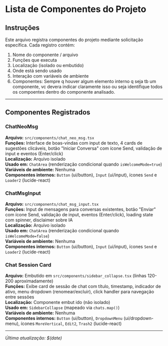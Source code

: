 # Lista de Componentes do Projeto

## Instruções
Este arquivo registra componentes do projeto mediante solicitação específica. Cada registro contém:
1. Nome do componente / arquivo
2. Funções que executa
3. Localização (isolado ou embutido)
4. Onde está sendo usado
5. Interação com variáveis de ambiente
6. Componentes: Sempre q houver algum elemento interno q seja tb um componente, vc devera indicar claramente isso ou seja identifique todos os compoentes dentro do componente analisado.

---

## Componentes Registrados

### ChatNeoMsg
**Arquivo:** `src/components/chat_neo_msg.tsx`  
**Funções:** Interface de boas-vindas com input de texto, 4 cards de sugestões clicáveis, botão "Iniciar Conversa" com ícone Send, validação de input e eventos (Enter/click)  
**Localização:** Arquivo isolado  
**Usado em:** `ChatArea` (renderização condicional quando `isWelcomeMode=true`)  
**Variáveis de ambiente:** Nenhuma  
**Componentes internos:** `Button` (ui/button), `Input` (ui/input), ícones `Send` e `Loader2` (lucide-react)

### ChatMsgInput
**Arquivo:** `src/components/chat_msg_input.tsx`  
**Funções:** Input de mensagens para conversas existentes, botão "Enviar" com ícone Send, validação de input, eventos (Enter/click), loading state com spinner, disclaimer sobre IA  
**Localização:** Arquivo isolado  
**Usado em:** `ChatArea` (renderização condicional quando `isWelcomeMode=false`)  
**Variáveis de ambiente:** Nenhuma  
**Componentes internos:** `Button` (ui/button), `Input` (ui/input), ícones `Send` e `Loader2` (lucide-react)

### Chat Session Card
**Arquivo:** Embutido em `src/components/sidebar_collapse.tsx` (linhas 120-200 aproximadamente)  
**Funções:** Exibe card de sessão de chat com título, timestamp, indicador de ativo, menu dropdown (renomear/excluir), click handler para navegação entre sessões  
**Localização:** Componente embut
ido (não isolado)  
**Usado em:** `SidebarCollapse` (mapeado via `chats.map()`)  
**Variáveis de ambiente:** Nenhuma  
**Componentes internos:** `Button` (ui/button), `DropdownMenu` (ui/dropdown-menu), ícones `MoreVertical`, `Edit2`, `Trash2` (lucide-react)

---

*Última atualização: $(date)*
